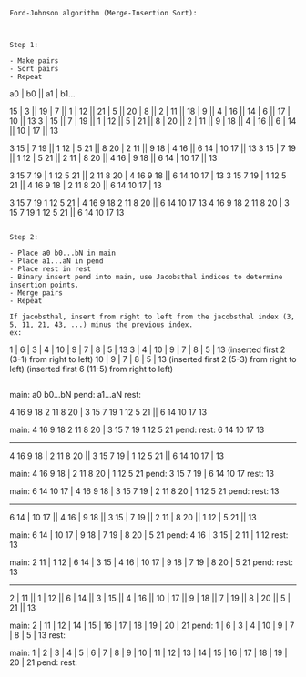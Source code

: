 ```
Ford-Johnson algorithm (Merge-Insertion Sort):



Step 1:

- Make pairs
- Sort pairs
- Repeat

```

a0 | b0 || a1 | b1...

15 | 3 || 19 | 7 || 1 | 12 || 21 | 5 || 20 | 8 || 2 | 11 || 18 | 9 || 4 | 16 || 14 | 6 || 17 | 10 || 13
3 | 15 || 7 | 19 || 1 | 12 || 5 | 21 || 8 | 20 || 2 | 11 || 9 | 18 || 4 | 16 || 6 | 14 || 10 | 17 || 13

3 15 | 7 19 || 1 12 | 5 21 || 8 20 | 2 11 || 9 18 | 4 16 || 6 14 | 10 17 || 13
3 15 | 7 19 || 1 12 | 5 21 || 2 11 | 8 20 || 4 16 | 9 18 || 6 14 | 10 17 || 13

3 15 7 19 | 1 12 5 21 || 2 11 8 20 | 4 16 9 18 || 6 14 10 17 | 13
3 15 7 19 | 1 12 5 21 || 4 16 9 18 | 2 11 8 20 || 6 14 10 17 | 13

3 15 7 19 1 12 5 21 | 4 16 9 18 2 11 8 20 || 6 14 10 17 13
4 16 9 18 2 11 8 20 | 3 15 7 19 1 12 5 21 || 6 14 10 17 13

```

Step 2:

- Place a0 b0...bN in main
- Place a1...aN in pend
- Place rest in rest
- Binary insert pend into main, use Jacobsthal indices to determine insertion points.
- Merge pairs
- Repeat

If jacobsthal, insert from right to left from the jacobsthal index (3, 5, 11, 21, 43, ...) minus the previous index.
ex:
```

1 | 6 | 3 | 4 | 10 | 9 | 7 | 8 | 5 | 13
3 | 4 | 10 | 9 | 7 | 8 | 5 | 13 (inserted first 2 (3-1) from right to left)
10 | 9 | 7 | 8 | 5 | 13 (inserted first 2 (5-3) from right to left)
(inserted first 6 (11-5) from right to left)

```

```

main:
a0 b0...bN
pend:
a1...aN
rest:

4 16 9 18 2 11 8 20 | 3 15 7 19 1 12 5 21 || 6 14 10 17 13

main:
4 16 9 18 2 11 8 20 | 3 15 7 19 1 12 5 21
pend:
rest:
6 14 10 17 13

---

4 16 9 18 | 2 11 8 20 || 3 15 7 19 | 1 12 5 21 || 6 14 10 17 | 13

main:
4 16 9 18 | 2 11 8 20 | 1 12 5 21
pend:
3 15 7 19 | 6 14 10 17
rest:
13

main:
6 14 10 17 | 4 16 9 18 | 3 15 7 19 | 2 11 8 20 | 1 12 5 21
pend:
rest:
13

---

6 14 | 10 17 || 4 16 | 9 18 || 3 15 | 7 19 || 2 11 | 8 20 || 1 12 | 5 21 || 13

main:
6 14 | 10 17 | 9 18 | 7 19 | 8 20 | 5 21
pend:
4 16 | 3 15 | 2 11 | 1 12
rest:
13

main:
2 11 | 1 12 | 6 14 | 3 15 | 4 16 | 10 17 | 9 18 | 7 19 | 8 20 | 5 21
pend:
rest:
13

---

2 | 11 || 1 | 12 || 6 | 14 || 3 | 15 || 4 | 16 || 10 | 17 || 9 | 18 || 7 | 19 || 8 | 20 || 5 | 21 || 13

main:
2 | 11 | 12 | 14 | 15 | 16 | 17 | 18 | 19 | 20 | 21
pend:
1 | 6 | 3 | 4 | 10 | 9 | 7 | 8 | 5 | 13
rest:

main:
1 | 2 | 3 | 4 | 5 | 6 | 7 | 8 | 9 | 10 | 11 | 12 | 13 | 14 | 15 | 16 | 17 | 18 | 19 | 20 | 21
pend:
rest:

```

```
